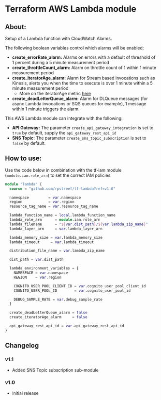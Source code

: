 # Terraform AWS Lambda module

## About:

Setup of a Lambda function with CloudWatch Alarms.

The following boolean variables control which alarms will be enabled;

- __create_errorRate_alarm:__  Alarms on errors with a default of threshold of 1 percent during a 5 minute measurement period
- __create_throttleCount_alarm:__ Alarm on throttle count of 1 within 1 minute measurement period
- __create_iteratorAge_alarm:__ Alarm for Stream based invocations such as Kinesis, alerts you when the time to execute is over 1 minute within a 5 minute measurement period
  - More on the iteratorAge metric [here](https://aws.amazon.com/premiumsupport/knowledge-center/lambda-iterator-age/)
- __create_deadLetterQueue_alarm:__ Alarm for DLQueue messages (for async Lambda invocations or SQS queues for example), 1 message within 1 minute triggers the alarm.

This AWS Lambda module can integrate with the following:
- __API Gateway:__ The parameter ```create_api_gateway_integration``` is set to ```true``` by default, supply the ```api_gateway_rest_api_id```
- __SNS Topic:__ The parameter ```create_sns_topic_subscription``` is set to ```false``` by default. 

## How to use:

Use the code below in combination with the tf-iam module (```module.iam.role_arn```) to set the correct IAM policies.

```terraform
module "lambda" {
  source = "github.com/rpstreef/tf-lambda?ref=v1.0"

  namespace         = var.namespace
  region            = var.region
  resource_tag_name = var.resource_tag_name

  lambda_function_name = local.lambda_function_name
  lambda_role_arn      = module.iam.role_arn
  lambda_filename      = "${var.dist_path}/${var.lambda_zip_name}"
  lambda_layer_arn     = var.lambda_layer_arn

  lambda_memory_size = var.lambda_memory_size
  lambda_timeout     = var.lambda_timeout

  distribution_file_name = var.lambda_zip_name

  dist_path = var.dist_path

  lambda_environment_variables = {
    NAMESPACE = var.namespace
    REGION    = var.region

    COGNITO_USER_POOL_CLIENT_ID = var.cognito_user_pool_client_id
    COGNITO_USER_POOL_ID        = var.cognito_user_pool_id

    DEBUG_SAMPLE_RATE = var.debug_sample_rate
  }

  create_deadLetterQueue_alarm = false
  create_iteratorAge_alarm     = false

  api_gateway_rest_api_id = var.api_gateway_rest_api_id
}
```

## Changelog

### v1.1
 - Added SNS Topic subscription sub-module

### v1.0
 - Initial release
